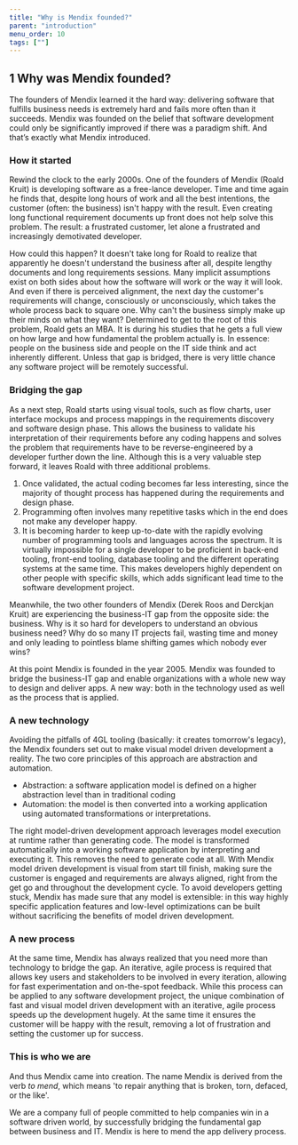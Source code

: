 ```yaml
---
title: "Why is Mendix founded?"
parent: "introduction"
menu_order: 10
tags: [""]
---
```


## 1 Why was Mendix founded?

The founders of Mendix learned it the hard way: delivering software that fulfills business needs is extremely hard and fails more often than it succeeds. Mendix was founded on the belief that software development could only be significantly improved if there was a paradigm shift. And that’s exactly what Mendix introduced.

### How it started
Rewind the clock to the early 2000s. One of the founders of Mendix (Roald Kruit) is developing software as a free-lance developer. Time and time again he finds that, despite long hours of work and all the best intentions, the customer (often: the business) isn't happy with the result. Even creating long functional requirement documents up front does not help solve this problem. The result: a frustrated customer, let alone a frustrated and increasingly demotivated developer. 

How could this happen? It doesn't take long for Roald to realize that apparently he doesn't understand the business after all, despite lengthy documents and long requirements sessions. Many implicit assumptions exist on both sides about how the software will work or the way it will look. And even if there is perceived alignment, the next day the customer's requirements will change, consciously or unconsciously, which takes the whole process back to square one. Why can't the business simply make up their minds on what they want? Determined to get to the root of this problem, Roald gets an MBA. It is during his studies that he gets a full view on how large and how fundamental the problem actually is. In essence: people on the business side and people on the IT side think and act inherently different. Unless that gap is bridged, there is very little chance any software project will be remotely successful. 

### Bridging the gap
As a next step, Roald starts using visual tools, such as flow charts, user interface mockups and process mappings in the requirements discovery and software design phase. This allows the business to validate his interpretation of their requirements before any coding happens and solves the problem that requirements have to be reverse-engineered by a developer further down the line. Although this is a very valuable step forward, it leaves Roald with three additional problems. 
1. Once validated, the actual coding becomes far less interesting, since the majority of thought process has happened during the requirements and design phase.
2. Programming often involves many repetitive tasks which in the end does not make any developer happy.
3. It is becoming harder to keep up-to-date with the rapidly evolving number of programming tools and languages across the spectrum. It is virtually impossible for a single developer to be proficient in back-end tooling, front-end tooling, database tooling and the different operating systems at the same time. This makes developers highly dependent on other people with specific skills, which adds significant lead time to the software development project.

Meanwhile, the two other founders of Mendix (Derek Roos and Derckjan Kruit) are experiencing the business-IT gap from the opposite side: the business. Why is it so hard for developers to understand an obvious business need? Why do so many IT projects fail, wasting time and money and only leading to pointless blame shifting games which nobody ever wins?

At this point Mendix is founded in the year 2005. Mendix was founded to bridge the business-IT gap and enable organizations with a whole new way to design and deliver apps. A new way: both in the technology used as well as the process that is applied.

### A new technology
Avoiding the pitfalls of 4GL tooling (basically: it creates tomorrow's legacy), the Mendix founders set out to make visual model driven development a reality. The two core principles of this approach are abstraction and automation. 
*	Abstraction: a software application model is defined on a higher abstraction level than in traditional coding
*	Automation: the model is then converted into a working application using automated transformations or interpretations. 

The right model-driven development approach leverages model execution at runtime rather than generating code. The model is transformed automatically into a working software application by interpreting and executing it. This removes the need to generate code at all. 
With Mendix model driven development is visual from start till finish, making sure the customer is engaged and requirements are always aligned, right from the get go and throughout the development cycle. To avoid developers getting stuck, Mendix has made sure that any model is extensible: in this way highly specific application features and low-level optimizations can be built without sacrificing the benefits of model driven development. 

### A new process
At the same time, Mendix has always realized that you need more than technology to bridge the gap. An iterative, agile process is required that allows key users and stakeholders to be involved in every iteration, allowing for fast experimentation and on-the-spot feedback. While this process can be applied to any software development project, the unique combination of fast and visual model driven development with an iterative, agile process speeds up the development hugely. At the same time it ensures the customer will be happy with the result, removing a lot of frustration and setting the customer up for success.

### This is who we are
And thus Mendix came into creation. The name Mendix is derived from the verb *to mend*, which means 'to repair anything that is broken, torn, defaced, or the like'.

We are a company full of people committed to help companies win in a software driven world, by successfully bridging the fundamental gap between business and IT. Mendix is here to mend the app delivery process.
